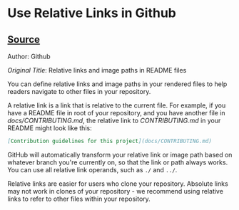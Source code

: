# Use Relative Links in Github

## [Source](https://help.github.com/articles/about-readmes/#relative-links-and-image-paths-in-readme-files)

Author: Github

*Original Title*: Relative links and image paths in README files

You can define relative links and image paths in your rendered files 
to help readers navigate to other files in your repository.

A relative link is a link that is relative to the current file. 
For example, if you have a README file in root of your repository, 
and you have another file in *docs/CONTRIBUTING.md*, the relative link 
to *CONTRIBUTING.md* in your README might look like this:

```markdown
[Contribution guidelines for this project](docs/CONTRIBUTING.md)
```

GitHub will automatically transform your relative link or image path based on whatever branch you're currently on,
so that the link or path always works. You can use all relative link operands, such as `./` and `../`.

Relative links are easier for users who clone your repository. 
Absolute links may not work in clones of your repository - 
we recommend using relative links to refer to other files within your repository.
